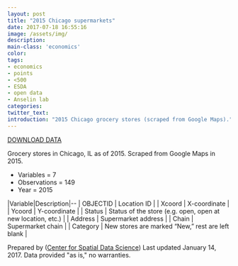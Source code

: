 ```yaml
---
layout: post
title: "2015 Chicago supermarkets"
date: 2017-07-18 16:55:16
image: /assets/img/
description:
main-class: 'economics'
color:
tags:
- economics
- points
- <500
- ESDA
- open data
- Anselin lab
categories:
twitter_text:
introduction: "2015 Chicago grocery stores (scraped from Google Maps)."
---
```

<script>
  var map = L.map('map');
  L.tileLayer('https://api.tiles.mapbox.com/v4/{id}/{z}/{x}/{y}.png?access_token=pk.eyJ1IjoibWFwYm94IiwiYSI6ImNpejY4NXVycTA2emYycXBndHRqcmZ3N3gifQ.rJcFIG214AriISLbB6B5aw', { <!--this is the URL for the chicago_sup Geojson-->
		maxZoom: 18,
		attribution: 'Map data &copy; <a href="http://openstreetmap.org">OpenStreetMap</a> contributors, ' +
			'<a href="http://creativecommons.org/licenses/by-sa/2.0/">CC-BY-SA</a>, ' +
			'Imagery © <a href="http://mapbox.com">Mapbox</a>',
		id: 'mapbox.light'
	}).addTo(map);

  map.scrollWheelZoom.disable();
  map.touchZoom.disable();
  var enableMapInteraction = function () {
      map.scrollWheelZoom.enable();
      map.touchZoom.enable();
  }
  $('#map').on('click touch', enableMapInteraction);
$('#map').on('mouseout', function(){ map.scrollWheelZoom.disable();});

  var smallIcon = L.icon({
         iconUrl: 'http://www.hckrecruitment.nic.in/images/blue.png',
         iconSize: [16, 16], // size of the icon
         });

   function onEachFeature(feature, layer) {
     //console.log(feature);
     var txt = "";
     for (var fname in feature.properties) {
       txt += fname;
       txt += " : ";
       txt += feature.properties[fname];
       txt += "<br/>";
     }
     layer.bindPopup(txt);
   }


  // load GeoJSON from an external file
  // load GeoJSON from an external file
  $.getJSON("../data/chicago_sup.geojson",function(data){
    // add GeoJSON layer to the map once the file is loaded
    var json = L.geoJson(data, {
      pointToLayer: function(feature, latlng) {

        return L.marker(latlng, {
          icon: smallIcon
        });
      },
      onEachFeature: onEachFeature
    });
    json.addTo(map);
    map.fitBounds(json.getBounds());
  });

</script>

[DOWNLOAD DATA](../data/grocery.zip)


Grocery stores in Chicago, IL as of 2015. Scraped from Google Maps in 2015.

* Variables = 7
* Observations = 149
* Year = 2015


|Variable|Description|--
|	OBJECTID	|	Location ID	|
| Xcoord	|	X-coordinate	|
|	Ycoord	| Y-coordinate	|
| Status	|	Status of the store (e.g. open, open at new location, etc.)	|
|	Address	|	Supermarket address	|
| Chain	|	Supermarket chain	|
| Category	|	New stores are marked “New,” rest are left blank |


Prepared by ([Center for Spatial Data Science](https://spatial.uchicago.edu/))
Last updated January 14, 2017. Data provided "as is," no warranties.

